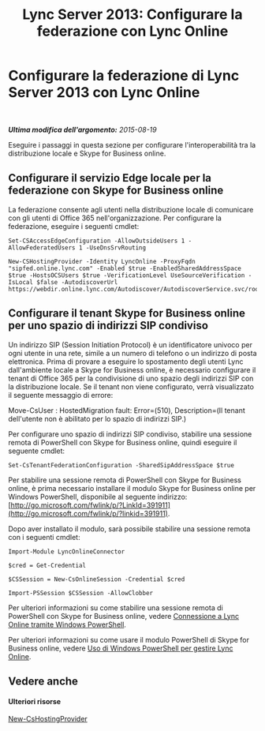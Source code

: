 ﻿---
title: 'Lync Server 2013: Configurare la federazione con Lync Online'
TOCTitle: Configurare la federazione con Lync Online
ms:assetid: a10bd1d5-c003-46db-9f57-7d55d3fa08da
ms:mtpsurl: https://technet.microsoft.com/it-it/library/JJ205126(v=OCS.15)
ms:contentKeyID: 49301508
ms.date: 08/24/2015
mtps_version: v=OCS.15
ms.translationtype: HT
---

# Configurare la federazione di Lync Server 2013 con Lync Online

 

_**Ultima modifica dell'argomento:** 2015-08-19_

Eseguire i passaggi in questa sezione per configurare l'interoperabilità tra la distribuzione locale e Skype for Business online.

## Configurare il servizio Edge locale per la federazione con Skype for Business online

La federazione consente agli utenti nella distribuzione locale di comunicare con gli utenti di Office 365 nell'organizzazione. Per configurare la federazione, eseguire i seguenti cmdlet:

    Set-CSAccessEdgeConfiguration -AllowOutsideUsers 1 -AllowFederatedUsers 1 -UseDnsSrvRouting

    New-CSHostingProvider -Identity LyncOnline -ProxyFqdn "sipfed.online.lync.com" -Enabled $true -EnabledSharedAddressSpace $true -HostsOCSUsers $true -VerificationLevel UseSourceVerification -IsLocal $false -AutodiscoverUrl https://webdir.online.lync.com/Autodiscover/AutodiscoverService.svc/root

## Configurare il tenant Skype for Business online per uno spazio di indirizzi SIP condiviso

Un indirizzo SIP (Session Initiation Protocol) è un identificatore univoco per ogni utente in una rete, simile a un numero di telefono o un indirizzo di posta elettronica. Prima di provare a eseguire lo spostamento degli utenti Lync dall'ambiente locale a Skype for Business online, è necessario configurare il tenant di Office 365 per la condivisione di uno spazio degli indirizzi SIP con la distribuzione locale. Se il tenant non viene configurato, verrà visualizzato il seguente messaggio di errore:

Move-CsUser : HostedMigration fault: Error=(510), Description=(Il tenant dell'utente non è abilitato per lo spazio di indirizzi SIP.)

Per configurare uno spazio di indirizzi SIP condiviso, stabilire una sessione remota di PowerShell con Skype for Business online, quindi eseguire il seguente cmdlet:

    Set-CsTenantFederationConfiguration -SharedSipAddressSpace $true

Per stabilire una sessione remota di PowerShell con Skype for Business online, è prima necessario installare il modulo Skype for Business online per Windows PowerShell, disponibile al seguente indirizzo: [http://go.microsoft.com/fwlink/p/?LinkId=391911](http://go.microsoft.com/fwlink/p/?linkid=391911).

Dopo aver installato il modulo, sarà possibile stabilire una sessione remota con i seguenti cmdlet:

    Import-Module LyncOnlineConnector

    $cred = Get-Credential

    $CSSession = New-CsOnlineSession -Credential $cred

    Import-PSSession $CSSession -AllowClobber

Per ulteriori informazioni su come stabilire una sessione remota di PowerShell con Skype for Business online, vedere [Connessione a Lync Online tramite Windows PowerShell](connecting-to-skype-for-business-online-by-using-windows-powershell.md).

Per ulteriori informazioni su come usare il modulo PowerShell di Skype for Business online, vedere [Uso di Windows PowerShell per gestire Lync Online](skype-for-business-online-using-windows-powershell-to-manage-your-tenant.md).

## Vedere anche

#### Ulteriori risorse

[New-CsHostingProvider](new-cshostingprovider.md)


